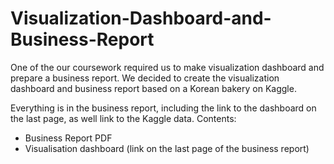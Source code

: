 # Visualization-Dashboard-and-Business-Report
One of the our coursework required us to make visualization dashboard and prepare a business report.
We decided to create the visualization dashboard and business report based on a Korean bakery on Kaggle.

Everything is in the business report, including the link to the dashboard on the last page, as well link to the Kaggle data.
Contents:
- Business Report PDF
- Visualisation dashboard (link on the last page of the business report)

